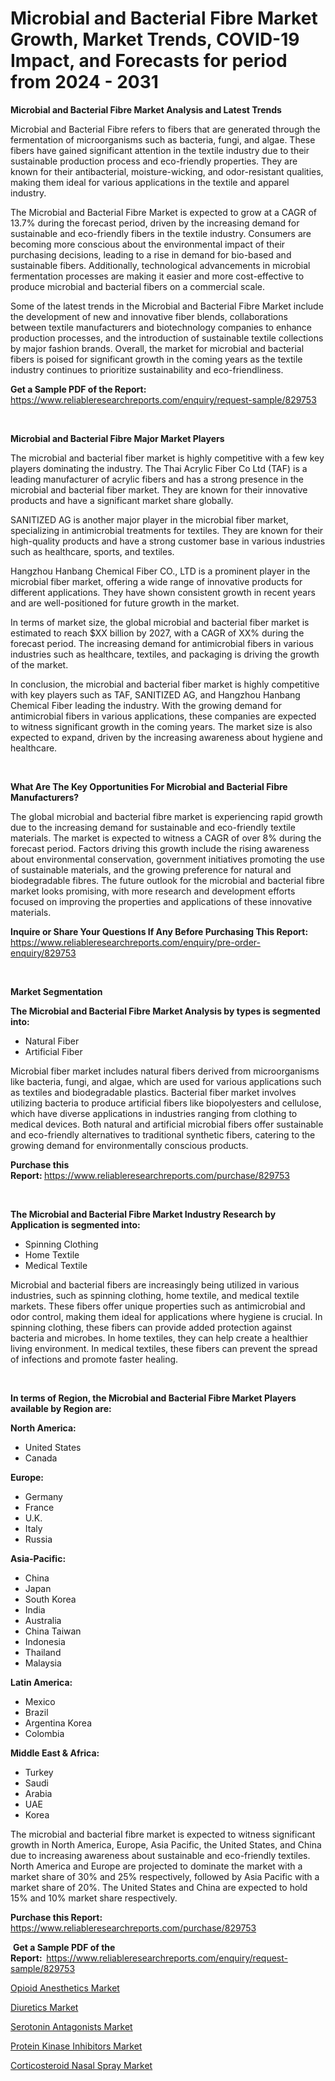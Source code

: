 <p><h1>Microbial and Bacterial Fibre Market Growth, Market Trends, COVID-19 Impact, and Forecasts for period from 2024 - 2031</h1></p><p><strong>Microbial and Bacterial Fibre Market Analysis and Latest Trends</strong></p>
<p><p>Microbial and Bacterial Fibre refers to fibers that are generated through the fermentation of microorganisms such as bacteria, fungi, and algae. These fibers have gained significant attention in the textile industry due to their sustainable production process and eco-friendly properties. They are known for their antibacterial, moisture-wicking, and odor-resistant qualities, making them ideal for various applications in the textile and apparel industry.</p><p>The Microbial and Bacterial Fibre Market is expected to grow at a CAGR of 13.7% during the forecast period, driven by the increasing demand for sustainable and eco-friendly fibers in the textile industry. Consumers are becoming more conscious about the environmental impact of their purchasing decisions, leading to a rise in demand for bio-based and sustainable fibers. Additionally, technological advancements in microbial fermentation processes are making it easier and more cost-effective to produce microbial and bacterial fibers on a commercial scale.</p><p>Some of the latest trends in the Microbial and Bacterial Fibre Market include the development of new and innovative fiber blends, collaborations between textile manufacturers and biotechnology companies to enhance production processes, and the introduction of sustainable textile collections by major fashion brands. Overall, the market for microbial and bacterial fibers is poised for significant growth in the coming years as the textile industry continues to prioritize sustainability and eco-friendliness.</p></p>
<p><strong>Get a Sample PDF of the Report:&nbsp;</strong> <a href="https://www.reliableresearchreports.com/enquiry/request-sample/829753">https://www.reliableresearchreports.com/enquiry/request-sample/829753</a></p>
<p>&nbsp;</p>
<p><strong>Microbial and Bacterial Fibre Major Market Players</strong></p>
<p><p>The microbial and bacterial fiber market is highly competitive with a few key players dominating the industry. The Thai Acrylic Fiber Co Ltd (TAF) is a leading manufacturer of acrylic fibers and has a strong presence in the microbial and bacterial fiber market. They are known for their innovative products and have a significant market share globally.</p><p>SANITIZED AG is another major player in the microbial fiber market, specializing in antimicrobial treatments for textiles. They are known for their high-quality products and have a strong customer base in various industries such as healthcare, sports, and textiles.</p><p>Hangzhou Hanbang Chemical Fiber CO., LTD is a prominent player in the microbial fiber market, offering a wide range of innovative products for different applications. They have shown consistent growth in recent years and are well-positioned for future growth in the market.</p><p>In terms of market size, the global microbial and bacterial fiber market is estimated to reach $XX billion by 2027, with a CAGR of XX% during the forecast period. The increasing demand for antimicrobial fibers in various industries such as healthcare, textiles, and packaging is driving the growth of the market.</p><p>In conclusion, the microbial and bacterial fiber market is highly competitive with key players such as TAF, SANITIZED AG, and Hangzhou Hanbang Chemical Fiber leading the industry. With the growing demand for antimicrobial fibers in various applications, these companies are expected to witness significant growth in the coming years. The market size is also expected to expand, driven by the increasing awareness about hygiene and healthcare.</p></p>
<p>&nbsp;</p>
<p><strong>What Are The Key Opportunities For Microbial and Bacterial Fibre Manufacturers?</strong></p>
<p><p>The global microbial and bacterial fibre market is experiencing rapid growth due to the increasing demand for sustainable and eco-friendly textile materials. The market is expected to witness a CAGR of over 8% during the forecast period. Factors driving this growth include the rising awareness about environmental conservation, government initiatives promoting the use of sustainable materials, and the growing preference for natural and biodegradable fibres. The future outlook for the microbial and bacterial fibre market looks promising, with more research and development efforts focused on improving the properties and applications of these innovative materials.</p></p>
<p><strong>Inquire or Share Your Questions If Any Before Purchasing This Report:</strong> <a href="https://www.reliableresearchreports.com/enquiry/pre-order-enquiry/829753">https://www.reliableresearchreports.com/enquiry/pre-order-enquiry/829753</a></p>
<p>&nbsp;</p>
<p><strong>Market Segmentation</strong></p>
<p><strong>The Microbial and Bacterial Fibre Market Analysis by types is segmented into:</strong></p>
<p><ul><li>Natural Fiber</li><li>Artificial Fiber</li></ul></p>
<p><p>Microbial fiber market includes natural fibers derived from microorganisms like bacteria, fungi, and algae, which are used for various applications such as textiles and biodegradable plastics. Bacterial fiber market involves utilizing bacteria to produce artificial fibers like biopolyesters and cellulose, which have diverse applications in industries ranging from clothing to medical devices. Both natural and artificial microbial fibers offer sustainable and eco-friendly alternatives to traditional synthetic fibers, catering to the growing demand for environmentally conscious products.</p></p>
<p><strong>Purchase this Report:&nbsp;</strong><a href="https://www.reliableresearchreports.com/purchase/829753">https://www.reliableresearchreports.com/purchase/829753</a></p>
<p>&nbsp;</p>
<p><strong>The Microbial and Bacterial Fibre Market Industry Research by Application is segmented into:</strong></p>
<p><ul><li>Spinning Clothing</li><li>Home Textile</li><li>Medical Textile</li></ul></p>
<p><p>Microbial and bacterial fibers are increasingly being utilized in various industries, such as spinning clothing, home textile, and medical textile markets. These fibers offer unique properties such as antimicrobial and odor control, making them ideal for applications where hygiene is crucial. In spinning clothing, these fibers can provide added protection against bacteria and microbes. In home textiles, they can help create a healthier living environment. In medical textiles, these fibers can prevent the spread of infections and promote faster healing.</p></p>
<p>&nbsp;</p>
<p><strong>In terms of Region, the Microbial and Bacterial Fibre Market Players available by Region are:</strong></p>
<p>
    <p> <strong> North America: </strong>
        <ul>
            <li>United States</li>
            <li>Canada</li>
        </ul>
        </p> 
    <p> <strong> Europe: </strong>
        <ul>
            <li>Germany</li>
            <li>France</li>
            <li>U.K.</li>
            <li>Italy</li>
            <li>Russia</li>
        </ul>
        </p> 
    <p> <strong> Asia-Pacific: </strong>
        <ul>
            <li>China</li>
            <li>Japan</li>
            <li>South Korea</li>
            <li>India</li>
            <li>Australia</li>
            <li>China Taiwan</li>
            <li>Indonesia</li>
            <li>Thailand</li>
            <li>Malaysia</li>
        </ul>
        </p> 
    <p> <strong> Latin America: </strong>
        <ul>
            <li>Mexico</li>
            <li>Brazil</li>
            <li>Argentina Korea</li>
            <li>Colombia</li>
        </ul>
        </p> 
    <p> <strong> Middle East & Africa: </strong>
        <ul>
            <li>Turkey</li>
            <li>Saudi</li>
            <li>Arabia</li>
            <li>UAE</li>
            <li>Korea</li>
        </ul>
    </p>
    </p>
<p><p>The microbial and bacterial fibre market is expected to witness significant growth in North America, Europe, Asia Pacific, the United States, and China due to increasing awareness about sustainable and eco-friendly textiles. North America and Europe are projected to dominate the market with a market share of 30% and 25% respectively, followed by Asia Pacific with a market share of 20%. The United States and China are expected to hold 15% and 10% market share respectively.</p></p>
<p><strong>Purchase this Report: </strong><a href="https://www.reliableresearchreports.com/purchase/829753">https://www.reliableresearchreports.com/purchase/829753</a></p>
<p>&nbsp;<strong>Get a Sample PDF of the Report:&nbsp;&nbsp;</strong><a href="https://www.reliableresearchreports.com/enquiry/request-sample/829753">https://www.reliableresearchreports.com/enquiry/request-sample/829753</a></p>
<p><strong></strong></p>
<p><p><a href="https://medium.com/@florianwolf78/opioid-anesthetics-market-trends-and-market-analysis-forecasted-for-period-2024-2031-fbfbff764235">Opioid Anesthetics Market</a></p><p><a href="https://medium.com/@florianwolf78/diuretics-market-trends-forecast-and-competitive-analysis-to-2031-cabf23112731">Diuretics Market</a></p><p><a href="https://medium.com/@florianwolf78/serotonin-antagonists-nbsp-market-focuses-on-market-share-size-and-projected-forecast-till-2031-65e0efe28240">Serotonin Antagonists Market</a></p><p><a href="https://medium.com/@florianwolf78/protein-kinase-inhibitors-market-share-evolution-and-market-growth-trends-2024-2031-f7ad068bcabe">Protein Kinase Inhibitors Market</a></p><p><a href="https://medium.com/@florianwolf78/corticosteroid-nasal-spray-market-analysis-and-sze-forecasted-for-period-from-2024-to-2031-4b589a9bfe50">Corticosteroid Nasal Spray Market</a></p></p>